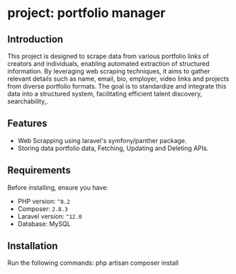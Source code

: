# project: portfolio manager

## Introduction
This project is designed to scrape data from various portfolio links of creators and individuals, enabling automated extraction of structured information. By leveraging web scraping techniques, it aims to gather relevant details such as name, email, bio, employer, video links and projects from diverse portfolio formats. The goal is to standardize and integrate this data into a structured system, facilitating efficient talent discovery, searchability,.

## Features
- Web Scrapping using laravel's symfony/panther package.
- Storing data portfolio data, Fetching, Updating and Deleting APIs.

## Requirements
Before installing, ensure you have:
- PHP version: `^8.2`
- Composer: `2.8.3`
- Laravel version: `^12.0`
- Database: MySQL

## Installation
Run the following commands:
php artisan composer install
